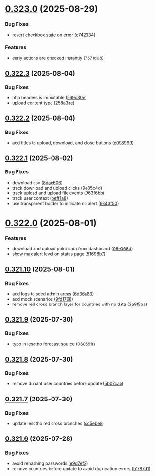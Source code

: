 # [0.323.0](https://github.com/rodekruis/IBF-system/compare/v0.322.3...v0.323.0) (2025-08-29)


### Bug Fixes

* revert checkbox state on error ([c742334](https://github.com/rodekruis/IBF-system/commit/c742334abcf532f9fde7f258d33b7348d1da0176))


### Features

* early actions are checked instantly ([7371d08](https://github.com/rodekruis/IBF-system/commit/7371d0881164f5e7f5e6971d80ded39a9e4133eb))



## [0.322.3](https://github.com/rodekruis/IBF-system/compare/v0.322.2...v0.322.3) (2025-08-04)


### Bug Fixes

* http headers is immutable ([569c30e](https://github.com/rodekruis/IBF-system/commit/569c30e9512049cea0ab3398c244fbc594ea0a0b))
* upload content type ([258a3ae](https://github.com/rodekruis/IBF-system/commit/258a3aed43b9a02027c47f6432d80b7161da96b8))



## [0.322.2](https://github.com/rodekruis/IBF-system/compare/v0.322.1...v0.322.2) (2025-08-04)


### Bug Fixes

* add titles to upload, download, and close buttons ([c098999](https://github.com/rodekruis/IBF-system/commit/c098999fbb4e1b24c0f504fdfb2c525e28369b5c))



## [0.322.1](https://github.com/rodekruis/IBF-system/compare/v0.322.0...v0.322.1) (2025-08-02)


### Bug Fixes

* download csv ([8dae606](https://github.com/rodekruis/IBF-system/commit/8dae6064de580eb93628fe45233d1217adf390ff))
* track download and upload clicks ([9e85c4d](https://github.com/rodekruis/IBF-system/commit/9e85c4d3517abe4a90aa7dac9db0850265ab09a4))
* track upload and upload file events ([963f6bb](https://github.com/rodekruis/IBF-system/commit/963f6bb474686d98c13d5fad3b39550bd8fca3d4))
* track user context ([beff1a8](https://github.com/rodekruis/IBF-system/commit/beff1a8f36755124fa3eacb4685f07e19682a11f))
* use transparent border to indicate no alert ([9343f50](https://github.com/rodekruis/IBF-system/commit/9343f501dbab07afacf881f5004b4bd09308cf88))



# [0.322.0](https://github.com/rodekruis/IBF-system/compare/v0.321.10...v0.322.0) (2025-08-01)


### Features

* download and upload point data from dashboard ([09e068d](https://github.com/rodekruis/IBF-system/commit/09e068d58b5892d3f5f5bababdfcc5228870e9bf))
* show max alert level on status page ([51698b7](https://github.com/rodekruis/IBF-system/commit/51698b7e840ca4a795d8018118903b238aacb5eb))



## [0.321.10](https://github.com/rodekruis/IBF-system/compare/v0.321.9...v0.321.10) (2025-08-01)


### Bug Fixes

* add logs to seed admin areas ([6d36a83](https://github.com/rodekruis/IBF-system/commit/6d36a831a96f0930e5c53691e222845791f3345b))
* add mock scenarios ([9fd1768](https://github.com/rodekruis/IBF-system/commit/9fd1768fbe039469f0338d6997b52eb71408a844))
* remove red cross branch layer for countries with no data ([3a9f5ba](https://github.com/rodekruis/IBF-system/commit/3a9f5ba99629214d527f5f2544148d266ce18b7f))



## [0.321.9](https://github.com/rodekruis/IBF-system/compare/v0.321.8...v0.321.9) (2025-07-30)


### Bug Fixes

* typo in lesotho forecast source ([03059ff](https://github.com/rodekruis/IBF-system/commit/03059ff9a63176c98d61a9679f99cbdca9a0de3e))



## [0.321.8](https://github.com/rodekruis/IBF-system/compare/v0.321.7...v0.321.8) (2025-07-30)


### Bug Fixes

* remove dunant user countries before update ([5b07cab](https://github.com/rodekruis/IBF-system/commit/5b07cabe857cd12c56b32367dbc637be15b26802))



## [0.321.7](https://github.com/rodekruis/IBF-system/compare/v0.321.6...v0.321.7) (2025-07-30)


### Bug Fixes

* update lesotho red cross branches ([cc5ebe8](https://github.com/rodekruis/IBF-system/commit/cc5ebe87127af40621cef4b8e147534ba0e3843b))



## [0.321.6](https://github.com/rodekruis/IBF-system/compare/v0.321.5...v0.321.6) (2025-07-28)


### Bug Fixes

* avoid rehashing passwords ([e9d7ef2](https://github.com/rodekruis/IBF-system/commit/e9d7ef2a805677ed90636444dddb739e0a9537b0))
* remove countries before update to avoid duplication errors ([b1787d1](https://github.com/rodekruis/IBF-system/commit/b1787d18a07a23d9dcc60e6b7f60e912a7e32464))



